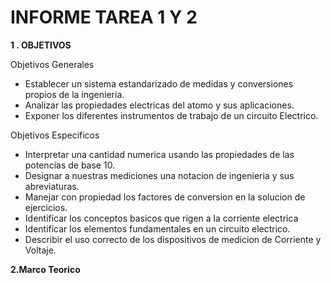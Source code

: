 # INFORME TAREA 1 Y 2
**1 . OBJETIVOS**

Objetivos Generales
* Establecer un sistema estandarizado de medidas y conversiones propios de la ingenieria.
*  Analizar las propiedades electricas del atomo  y sus aplicaciones.
* Exponer los diferentes instrumentos de trabajo de un circuito Electrico.

Objetivos Especificos

* Interpretar una cantidad numerica usando las propiedades de las potencias de base 10.
*  Designar a nuestras mediciones una notacion de ingenieria y sus abreviaturas.
* Manejar con propiedad los factores de conversion en la solucion de ejercicios.
* Identificar los conceptos basicos  que rigen a la corriente electrica
*  Identificar los elementos fundamentales en un circuito electrico.
*  Describir el uso correcto de los dispositivos de medicion de Corriente y Voltaje.


**2.Marco Teorico**








